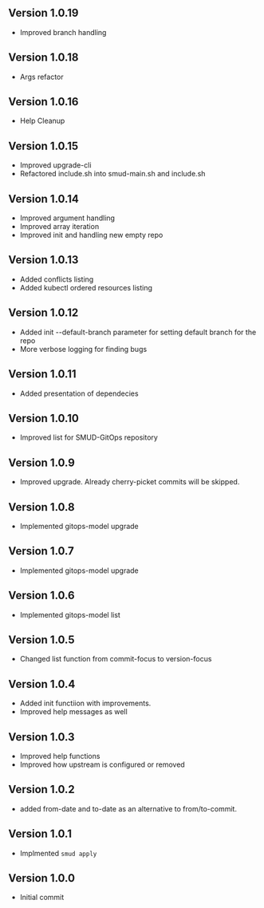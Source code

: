 ## Version 1.0.19
- Improved branch handling

## Version 1.0.18
- Args refactor

## Version 1.0.16
- Help Cleanup

## Version 1.0.15
- Improved upgrade-cli
- Refactored include.sh into smud-main.sh and include.sh

## Version 1.0.14
- Improved argument handling
- Improved array iteration
- Improved init and handling new empty repo

## Version 1.0.13
- Added conflicts listing
- Added kubectl ordered resources listing

## Version 1.0.12
- Added init --default-branch parameter for setting default branch for the repo
- More verbose logging for finding bugs

## Version 1.0.11
- Added presentation of dependecies

## Version 1.0.10
- Improved list for SMUD-GitOps repository

## Version 1.0.9
- Improved upgrade. Already cherry-picket commits will be skipped.

## Version 1.0.8
- Implemented gitops-model upgrade

## Version 1.0.7
- Implemented gitops-model upgrade

## Version 1.0.6
- Implemented gitops-model list

## Version 1.0.5
- Changed list function from commit-focus to version-focus

## Version 1.0.4
- Added init functiion with improvements. 
- Improved help messages as well

## Version 1.0.3
- Improved help functions
- Improved how upstream is configured or removed

## Version 1.0.2
- added from-date and to-date as an alternative to from/to-commit.

## Version 1.0.1
- Implmented `smud apply`

## Version 1.0.0
- Initial commit

